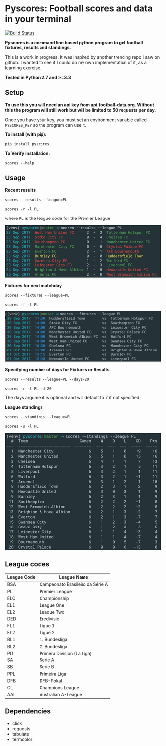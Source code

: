 Pyscores: Football scores and data in your terminal 
===================================================
[![Build Status](https://travis-ci.org/conormag94/pyscores.svg?branch=master)](https://travis-ci.org/conormag94/pyscores)

**Pyscores is a command line based python program to get football fixtures, results and standings.**

This is a work in progress. It was inspired by another trending repo I saw on github. I wanted to see if I could do my own implementation of it, as a learning exercise.

**Tested in Python 2.7 and >=3.3**

## Setup
**To use this you will need an api key from api.football-data.org. Without this the program will still work but will be limited to 50 requests per day.**

Once you have your key, you must set an environment variable called `PYSCORES_KEY` so the program can use it.

**To install (with pip):** 
```
pip install pyscores
```

**To Verify installation:**
```
scores --help
```

## Usage

**Recent results**
```
scores --results --league=PL
```
```
scores -r -l PL
```
where ` PL ` is the league code for the Premier League

![alt text](https://github.com/conormag94/pyscores/raw/master/assets/results.png "Results Output")

**Fixtures for next matchday**
```
scores --fixtures --league=PL
```
```
scores -f -l PL
```
![alt text](https://github.com/conormag94/pyscores/raw/master/assets/fixtures.png "Fixtures Output")

**Specifying number of days for Fixtures or Results**
```
scores --results --league=PL --days=20
```
```
scores -r -l PL -d 20
```
The days argument is optional and will default to 7 if not specified.

**League standings**
```
scores --standings --league=PL
```
```
scores -s -l PL
```
![alt text](https://github.com/conormag94/pyscores/raw/master/assets/standings.png "Standings Output")

## League codes

| League Code | League Name |
| ----------- | ----------- |
| BSA | Campeonato Brasileiro da Série A |
| PL | Premier League |
| ELC | Championship |
| EL1 | League One |
| EL2 | League Two |
| DED | Eredivisie |
| FL1 | Ligue 1 |
| FL2 | Ligue 2 |
| BL1 | 1. Bundesliga |
| BL2 | 2. Bundesliga |
| PD | Primera Division (La Liga) |
| SA | Serie A |
| SB | Serie B |
| PPL | Primeira Liga |
| DFB | DFB-Pokal |
| CL | Champions League |
| AAL | Australian A-League |



## Dependencies
* click
* requests
* tabulate
* termcolor

